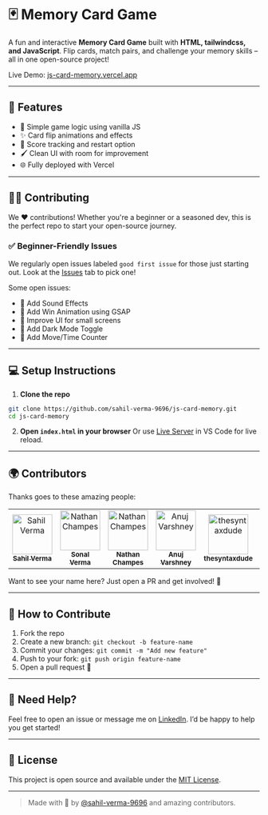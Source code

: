 # 🃏 Memory Card Game

A fun and interactive **Memory Card Game** built with **HTML, tailwindcss, and JavaScript**. Flip cards, match pairs, and challenge your memory skills – all in one open-source project!

Live Demo: [js-card-memory.vercel.app](https://js-card-memory.vercel.app)

---

## 🚀 Features

- 🧠 Simple game logic using vanilla JS
- ✨ Card flip animations and effects
- 🔹 Score tracking and restart option
- 🖌️ Clean UI with room for improvement
- 🌐 Fully deployed with Vercel

---

## 👨‍💻 Contributing

We ❤️ contributions! Whether you're a beginner or a seasoned dev, this is the perfect repo to start your open-source journey.

### ✅ Beginner-Friendly Issues

We regularly open issues labeled `good first issue` for those just starting out. Look at the [Issues](https://github.com/sahil-verma-9696/js-card-memory/issues) tab to pick one!

Some open issues:

- 🎵 Add Sound Effects
- 🌟 Add Win Animation using GSAP
- 📱 Improve UI for small screens
- 🌙 Add Dark Mode Toggle
- 🧠 Add Move/Time Counter

---

## 💻 Setup Instructions

1. **Clone the repo**

```bash
git clone https://github.com/sahil-verma-9696/js-card-memory.git
cd js-card-memory
```

2. **Open `index.html` in your browser**
   Or use [Live Server](https://marketplace.visualstudio.com/items?itemName=ritwickdey.LiveServer) in VS Code for live reload.

---

## 🌍 Contributors

Thanks goes to these amazing people:

<table>
  <tr>
    <td align="center">
      <a href="https://github.com/sahil-verma-9696">
        <img src="https://avatars.githubusercontent.com/u/129593012?v=4" width="80px;" alt="Sahil Verma"/><br />
        <sub><b>Sahil Verma</b></sub>
      </a>
    </td>
       <td align="center">
      <a href="https://github.com/sonal-verma-4397">
        <img src="https://avatars.githubusercontent.com/u/180454261?v=4" width="80px;" alt="Nathan Champes"/><br />
        <sub><b>Sonal Verma</b></sub>
      </a>
    </td>
    <td align="center">
      <a href="https://github.com/NathanChampes">
        <img src="https://avatars.githubusercontent.com/u/119850289?v=4" width="80px;" alt="Nathan Champes"/><br />
        <sub><b>Nathan Champes</b></sub>
      </a>
    </td>
    <td align="center">
      <a href="https://github.com/ianujvarshney">
        <img src="https://avatars.githubusercontent.com/u/57233251?v=4" width="80px;" alt="Anuj Varshney"/><br />
        <sub><b>Anuj Varshney</b></sub>
      </a>
    </td>
    <td align="center">
      <a href="https://github.com/thesyntaxdude">
        <img src="https://avatars.githubusercontent.com/u/184657672?v=4" width="80px;" alt="thesyntaxdude"/><br />
        <sub><b>thesyntaxdude</b></sub>
      </a>
    </td>
    <td align="center">
      <a href="https://github.com/filipdev3">
        <img src="https://avatars.githubusercontent.com/u/189376829?v=4" width="80px;" alt="thesyntaxdude"/><br />
        <sub><b>filipdev3</b></sub>
      </a>
    </td>
    <td align="center">
      <a href="https://github.com/ehcgnahc">
        <img src="https://avatars.githubusercontent.com/u/170606122?v=4" width="80px;" alt="thesyntaxdude"/><br />
        <sub><b>ehcgnahc</b></sub>
      </a>
    </td>
    <td align="center">
      <a href="https://github.com/VanshNigam">
        <img src="https://avatars.githubusercontent.com/u/151783953?v=4" width="80px;" alt="thesyntaxdude"/><br />
        <sub><b>VanshNigam</b></sub>
      </a>
    </td>
  </tr>
</table>

Want to see your name here? Just open a PR and get involved! 🎉

---

## 🤝 How to Contribute

1. Fork the repo
2. Create a new branch: `git checkout -b feature-name`
3. Commit your changes: `git commit -m "Add new feature"`
4. Push to your fork: `git push origin feature-name`
5. Open a pull request 🚀

---

## 📣 Need Help?

Feel free to open an issue or message me on [LinkedIn](https://www.linkedin.com/in/sahilverma200/). I’d be happy to help you get started!

---

## 📌 License

This project is open source and available under the [MIT License](LICENSE).

---

> Made with 💙 by [@sahil-verma-9696](https://github.com/sahil-verma-9696) and amazing contributors.
